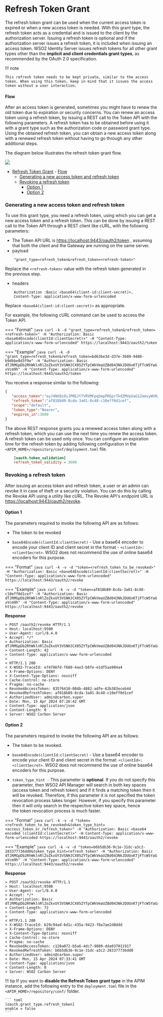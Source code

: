 # Refresh Token Grant

The refresh token grant can be used when the current access token is expired or when a new access token is needed. With this grant type, the refresh token acts as a credential and is issued to the client by the authorization server. Issuing a refresh token is optional and if the authorization server issues a refresh token, it is included when issuing an access token. WSO2 Identity Server issues refresh tokens for all other grant types other than the **implicit and client credentials grant types**, as recommended by the OAuth 2.0 specification.

!!! note
    
    This refresh token needs to be kept private, similar to the access token. When using this token, keep in mind that it issues the access token without a user interaction.

#### Flow

After an access token is generated, sometimes you might have to renew the old token due to expiration or security concerns. You can renew an access token using a refresh token, by issuing a REST call to the Token API with the following parameters.
A refresh token has to be obtained before using it with a grant type such as the authorization code or password grant type. Using the obtained refresh token, you can obtain a new access token along with a renewed refresh token without having to go through any other additional steps.

The diagram below illustrates the refresh token grant flow.

![]({{base_path}}/assets/img/learn/oauth-refresh-token-diagram.png)

- [Refresh Token Grant](#refresh-token-grant)
      - [Flow](#flow)
    - [Generating a new access token and refresh token](#generating-a-new-access-token-and-refresh-token)
    - [Revoking a refresh token](#revoking-a-refresh-token)
      - [Option 1](#option-1)
      - [Option 2](#option-2)

### Generating a new access token and refresh token

To use this grant type, you need a refresh token, using which you can get a new access token and a refresh token. This can be done by issuing a REST call to the Token API through a REST client like cURL, with the following parameters:

-   The Token API URL is [https://localhost:9443/oauth2/token](https://localhost:9443/oauth2/token) , assuming that both the client and the Gateway are running on the same server.
-   payload 
```
    "grant_type=refresh_token&refresh_token=<refresh-token>"
``` 
Replace the `<refresh-token>` value with the refresh token generated in the previous step.
-   headers 
```
    Authorization :Basic <base64(client-id:client-secret)>, 
    Content-Type: application/x-www-form-urlencoded
``` 
Replace `<base64(client-id:client-secret)>` as appropriate.

For example, the following cURL command can be used to access the Token API.

=== "Format"
    ``` java
    curl -k -d "grant_type=refresh_token&refresh_token=<refresh-token>" -H "Authorization: Basic <base64Encode(clientId:clientSecret)>" -H "Content-Type: application/x-www-form-urlencoded" https://localhost:9443/oauth2/token
    ```

=== "Example"
    ``` java
    curl -k -d "grant_type=refresh_token&refresh_token=bd63be3d-d37e-3689-9488-b9dbbe8d3f9e" -H "Authorization: Basic dTJRMGpDb2RhWklnRlZoZkxUY3VSNHJCX05ZYTpCWkVmaUZBd043NkJDUUxKTjFTcW5YaGxVcm9h" -H "Content-Type: application/x-www-form-urlencoded" https://localhost:9443/oauth2/token
    ```

You receive a response similar to the following:

``` json
{
   "access_token":"eyJ4NXQiOiJPREJtTVRVMFpqSmpPREprTkdZMVpUaG1ZamsyWVRZek56UmpZekl6TVRCbFlqRTBNV0prWTJJeE5qZzNPRGRqWVdRNVpXWmhOV0kwTkRBM1pqTTROUSIsImtpZCI6Ik9EQm1NVFUwWmpKak9ESmtOR1kxWlRobVlqazJZVFl6TnpSall6SXpNVEJsWWpFME1XSmtZMkl4TmpnM09EZGpZV1E1WldaaE5XSTBOREEzWmpNNE5RX1JTMjU2IiwidHlwIjoiYXQrand0IiwiYWxnIjoiUlMyNTYifQ.eyJzdWIiOiI5Zjg1MGViNi04NGQ0LTQwZDItYmRhNi04ZWJmYWI2YTUxMWIiLCJhdXQiOiJBUFBMSUNBVElPTl9VU0VSIiwiYXVkIjoidTJRMGpDb2RhWklnRlZoZkxUY3VSNHJCX05ZYSIsIm5iZiI6MTcxMzE2Mjc4NCwiYXpwIjoidTJRMGpDb2RhWklnRlZoZkxUY3VSNHJCX05ZYSIsInNjb3BlIjoiZGVmYXVsdCIsImlzcyI6Imh0dHBzOi8vbG9jYWxob3N0Ojk1MDAvb2F1dGgyL3Rva2VuIiwiZXhwIjoxNzEzMTY2Mzg0LCJpYXQiOjE3MTMxNjI3ODQsImp0aSI6IjgzNTc2NDEwLTA4NGItNDg4Mi1hZGZlLTYyYjM4M2VjZWI0NCIsImNsaWVudF9pZCI6InUyUTBqQ29kYVpJZ0ZWaGZMVGN1UjRyQl9OWWEifQ.vg_YgUfGWqy6z_LFfJAv0MZtRax09b9MHtA-RA4OKkUISnqcgJiqcP7X4K2NE0sLiL7v3mihBS-gLRb6lH7L2b4nCWwAVD0XR3PVviEBfzeGgse2QTbx_kc7gP10UfqrqBg0-Cj4SHW4XXGXcHytg6n-txJmZwtPNnA3RZSPcIIJbna3iPtfndqLbAJntP45vL-ug_tUKfuW6pKlKcU5yTkEfeajNCr1miRcg4jEfG_fG_iVTYXo9hdR5yeW8l5iU4bDrd9M9UKXpyCsfszlGEBK71qCm2mq2HZOOxn1Cpx2JE6ekfVF85Y_amB-56wsh8HXj22FaZCgU-bCgpmWzw",
   "refresh_token":"af018b89-8cda-3a01-8c48-c10eff0d1cef",
   "scope":"default",
   "token_type":"Bearer",
   "expires_in":3600
}
```

The above REST response grants you a renewed access token along with a refresh token, which you can use the next time you renew the access token. A refresh token can be used only once. You can configure an expiration time for the refresh token by adding following configuration in the `<APIM_HOME>/repository/conf/deployment.toml` file.

```toml
    [oauth.token_validation]
    refresh_token_validity = 3600
```

### Revoking a refresh token

After issuing an access token and refresh token, a user or an admin can revoke it in case of theft or a security violation. You can do this by calling the Revoke API using a utility like cURL. The Revoke API's endpoint URL is <https://localhost:9443/oauth2/revoke>.

#### Option 1

The parameters required to invoke the following API are as follows:

- The token to be revoked

- <code>base64Encode(clientId:clientSecret)</code> - Use a base64 encoder to encode your client ID and client secret in the format - `<clientId>:<clientSecret>`. WSO2 does not recommend the use of online base64 encoders for this purpose.

=== "Format"
    ``` java
    curl -k -v -d "token=<refresh_token_to_be_revoked>" -H "Authorization: Basic <base64Encode(clientId:clientSecret)>" -H "Content-Type: application/x-www-form-urlencoded" https://localhost:9443/oauth2/revoke
    ```

=== "Example"
    ``` java
    curl -k -v -d "token=af018b89-8cda-3a01-8c48-c10eff0d1cef" -H "Authorization: Basic dTJRMGpDb2RhWklnRlZoZkxUY3VSNHJCX05ZYTpCWkVmaUZBd043NkJDUUxKTjFTcW5YaGxVcm9h" -H "Content-Type: application/x-www-form-urlencoded" https://localhost:9443/oauth2/revoke
    ```

**Response**

```
> POST /oauth2/revoke HTTP/1.1
> Host: localhost:9500
> User-Agent: curl/8.4.0
> Accept: */*
> Authorization: Basic dTJRMGpDb2RhWklnRlZoZkxUY3VSNHJCX05ZYTpCWkVmaUZBd043NkJDUUxKTjFTcW5YaGxVcm9h
> Content-Length: 42
> Content-Type: application/x-www-form-urlencoded
>
< HTTP/1.1 200
< X-WSO2-TraceId: e74786fd-f680-4ae3-b8fe-e1df5aa904a4
< X-Frame-Options: DENY
< X-Content-Type-Options: nosniff
< Cache-Control: no-store
< Pragma: no-cache
< RevokedAccessToken: 83576410-084b-4882-adfe-62b383eceb44
< RevokedRefreshToken: af018b89-8cda-3a01-8c48-c10eff0d1cef
< AuthorizedUser: admin@carbon.super
< Date: Mon, 15 Apr 2024 07:26:42 GMT
< Content-Type: application/json
< Content-Length: 0
< Server: WSO2 Carbon Server
```

#### Option 2

The parameters required to invoke the following API are as follows:

- The token to be revoked.

- `base64Encode(clientId:clientSecret)` - Use a base64 encoder to encode your client ID and client secret in the format: `<clientId>:<clientSecret>`. WSO2 does not recommend the use of online base64 encoders for this purpose.

- `token_type_hint -` This parameter is **optional**. If you do not specify this parameter, then WSO2 API Manager will search in both key spaces (access token and refresh token) and if it finds a matching token then it will be revoked. Therefore, if this parameter it is not specified the token revocation process takes longer. However, if you specify this parameter then it will only search in the respective token key space, hence the token revocation process is much faster.

=== "Format"
    ``` java
    curl -k -v -d "token=<refresh_token_to_be_revoked>&token_type_hint=<access_token_or_refresh_token>" -H "Authorization: Basic <base64 encoded (clientId:clientSecret)>" -H Content-Type: application/x-www-form-urlencoded https://localhost:9443/oauth2/revoke
    ```

=== "Example"
    ``` java
    curl -k -v -d "token=b6b5db36-9c1e-31dc-a3c2-283377736dd0&token_type_hint=refresh_token" -H "Authorization: Basic dTJRMGpDb2RhWklnRlZoZkxUY3VSNHJCX05ZYTpCWkVmaUZBd043NkJDUUxKTjFTcW5YaGxVcm9h" -H "Content-Type: application/x-www-form-urlencoded" https://localhost:9443/oauth2/revoke
    ```

**Response**

```
> POST /oauth2/revoke HTTP/1.1
> Host: localhost:9500
> User-Agent: curl/8.4.0
> Accept: */*
> Authorization: Basic dTJRMGpDb2RhWklnRlZoZkxUY3VSNHJCX05ZYTpCWkVmaUZBd043NkJDUUxKTjFTcW5YaGxVcm9h
> Content-Length: 72
> Content-Type: application/x-www-form-urlencoded
>
< HTTP/1.1 200
< X-WSO2-TraceId: b29c94ad-6d1c-435a-9423-f8a7ae2d8ddd
< X-Frame-Options: DENY
< X-Content-Type-Options: nosniff
< Cache-Control: no-store
< Pragma: no-cache
< RevokedAccessToken: c120a072-b5a6-4dc7-9889-dda037011917
< RevokedRefreshToken: b6b5db36-9c1e-31dc-a3c2-283377736dd0
< AuthorizedUser: admin@carbon.super
< Date: Mon, 15 Apr 2024 07:33:41 GMT
< Content-Type: application/json
< Content-Length: 0
< Server: WSO2 Carbon Server
```

!!! tip
    If you want to **disable the Refresh Token grant type** in the APIM instance, add the following entry to the `deployment.toml` file in the `<APIM_HOME>/repository/conf/` folder.

    ``` toml
    [oauth.grant_type.refresh_token]
    enable = false
    ```
